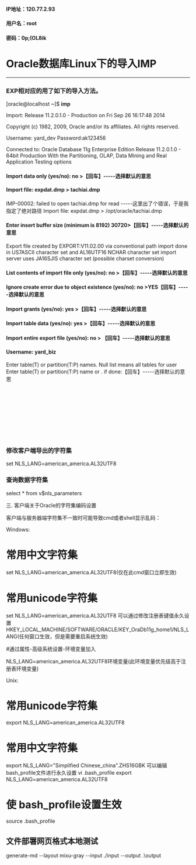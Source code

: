 #### IP地址：120.77.2.93
#### 用户名：root
#### 密码：0p;(OL8ik






# Oracle数据库Linux下的导入IMP
---
### EXP相对应的用了如下的导入方法。

[oracle@localhost ~]$ **imp**

Import: Release 11.2.0.1.0 - Production on Fri Sep 26 16:17:48 2014

Copyright (c) 1982, 2009, Oracle and/or its affiliates. All rights reserved.

Username: yard_dev
Password:ak123456

Connected to: Oracle Database 11g Enterprise Edition Release 11.2.0.1.0 - 64bit Production
With the Partitioning, OLAP, Data Mining and Real Application Testing options

#### Import data only (yes/no): no >【回车】-----选择默认的意思

#### Import file: expdat.dmp > tachiai.dmp

IMP-00002: failed to open tachiai.dmp for read -----这里出了个错误，于是我指定了绝对路径
Import file: expdat.dmp > /opt/oracle/tachiai.dmp

#### Enter insert buffer size (minimum is 8192) 30720>【回车】-----选择默认的意思

Export file created by EXPORT:V11.02.00 via conventional path
import done in US7ASCII character set and AL16UTF16 NCHAR character set
import server uses JA16SJIS character set (possible charset conversion)
#### List contents of import file only (yes/no): no >【回车】-----选择默认的意思

#### Ignore create error due to object existence (yes/no): no >YES【回车】-----选择默认的意思

#### Import grants (yes/no): yes >【回车】-----选择默认的意思

#### Import table data (yes/no): yes >【回车】-----选择默认的意思

#### Import entire export file (yes/no): no > 【回车】-----选择默认的意思
#### Username: yard_biz

Enter table(T) or partition(T:P) names. Null list means all tables for user
Enter table(T) or partition(T:P) name or . if done:【回车】-----选择默认的意思

 


<br><br/>
<br><br/>
<br><br/>
<br><br/>



### 修改客户端导出的字符集

set NLS_LANG=american_america.AL32UTF8



### 查询数据字符集
select * from v$nls_parameters



三. 客户端关于Oracle的字符集编码设置
 

客户端与服务器端字符集不一致时可能导致cmd或者shell显示乱码：

Windows:
# 常用中文字符集
set NLS_LANG=american_america.AL32UTF8(仅在此cmd窗口立即生效)
# 常用unicode字符集
set NLS_LANG=american_america.AL32UTF8
可以通过修改注册表键值永久设置
HKEY_LOCAL_MACHINE/SOFTWARE/ORACLE/KEY_OraDb11g_home1/NLS_LANG(任何窗口生效，但是需要重启系统生效)

#通过属性-高级系统设置-环境变量加入

NLS_LANG=american_america.AL32UTF8环境变量(此环境变量优先级高于注册表环境变量)

 

Unix:
# 常用unicode字符集
export NLS_LANG=american_america.AL32UTF8
# 常用中文字符集
export NLS_LANG="Simplified Chinese_china".ZHS16GBK
可以编辑 bash_profile文件进行永久设置
vi .bash_profile
export NLS_LANG=american_america.AL32UTF8

# 使 bash_profile设置生效
source .bash_profile


## **文件部署网页格式本地测试**
generate-md --layout mixu-gray --input ./input --output .\output


